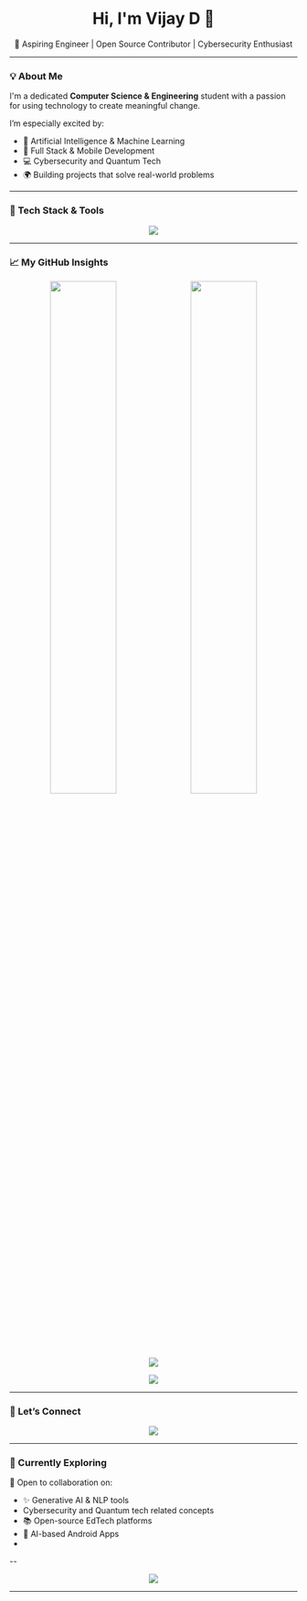 <h1 align="center">Hi, I'm Vijay D 👋</h1>

<p align="center">
  🚀 Aspiring Engineer | Open Source Contributor | Cybersecurity Enthusiast
</p>

---

### 💡 About Me
I'm a dedicated **Computer Science & Engineering** student with a passion for using technology to create meaningful change.

I’m especially excited by:
- 🤖 Artificial Intelligence & Machine Learning
- 🧩 Full Stack & Mobile Development
- 💻 Cybersecurity and Quantum Tech
- 🌍 Building projects that solve real-world problems

---

### 🧰 Tech Stack & Tools

<p align="center">
  <img src="https://skillicons.dev/icons?i=java,python,php,js,html,css,firebase,git,androidstudio,vscode,eclipse,sqlite,aws" />
</p>

---

### 📈 My GitHub Insights

<p align="center">
  <img src="https://github-readme-stats.vercel.app/api?username=vijay227799&show_icons=true&theme=github_dark&hide_border=true" width="48%" />
  <img src="https://github-readme-streak-stats.herokuapp.com?user=vijay227799&theme=github-dark&hide_border=true" width="48%" />
</p>

<p align="center">
  <img src="https://github-profile-trophy.vercel.app/?username=vijay227799&theme=darkhub&no-frame=true&margin-w=15" />
</p>

<p align="center">
  <img src="https://github-readme-activity-graph.vercel.app/graph?username=vijay227799&theme=github-compact&hide_border=true"/>
</p>

---

### 🤝 Let’s Connect

<p align="center">
  <a href="https://www.linkedin.com/in/vijay-d-5b2190259">
    <img src="https://img.shields.io/badge/LinkedIn-Vijay%20D-blue?style=for-the-badge&logo=linkedin&logoColor=white"/>
  </a>
</p>

---

### 🧠 Currently Exploring

🔭 Open to collaboration on:
- ✨ Generative AI & NLP tools 
-    Cybersecurity and Quantum tech related concepts
- 📚 Open-source EdTech platforms  
- 📱 AI-based Android Apps
-  

--

<p align="center">
  <img src="https://readme-typing-svg.demolab.com/?lines=My+Life;My+Responsibilities; &center=true&width=500&height=45" />
</p>

---
